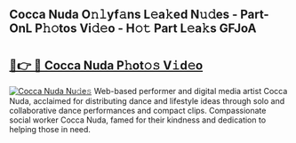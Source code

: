 ## Cocca Nuda O𝚗𝚕yf𝚊ns L𝚎a𝚔ed N𝚞𝚍es - Part-OnL P𝚑𝚘tos Vi𝚍𝚎o - H𝚘𝚝 Part L𝚎a𝚔s GFJoA

# <h2><a href="http://kfclb9a.oniu.top/?m=Cocca+Nuda">🔗👉 🔴 Cocca Nuda P𝚑ot𝚘𝚜 V𝚒d𝚎o</a></h2>

[![Cocca Nuda Nu𝚍e𝚜](https://i.imgur.com/0qMVB7G.gif)](http://kfclb9a.oniu.top/?m=Cocca+Nuda)
Web-based performer and digital media artist Cocca Nuda, acclaimed for distributing dance and lifestyle ideas through solo and collaborative dance performances and compact clips. Compassionate social worker Cocca Nuda, famed for their kindness and dedication to helping those in need.  
